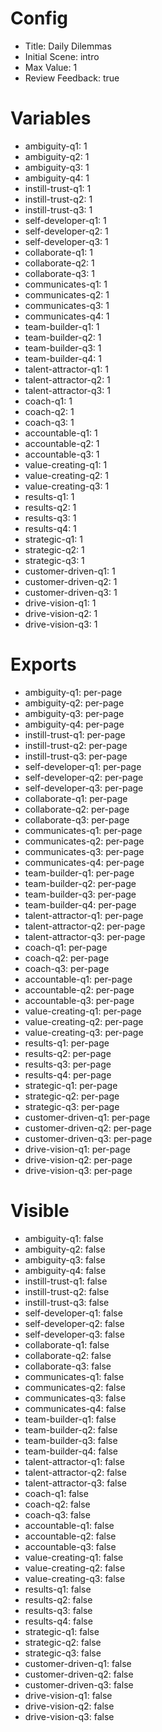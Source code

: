 # Config
 - Title: Daily Dilemmas
 - Initial Scene: intro
 - Max Value: 1
 - Review Feedback: true

# Variables
- ambiguity-q1: 1
- ambiguity-q2: 1
- ambiguity-q3: 1
- ambiguity-q4: 1
- instill-trust-q1: 1
- instill-trust-q2: 1
- instill-trust-q3: 1
- self-developer-q1: 1
- self-developer-q2: 1
- self-developer-q3: 1
- collaborate-q1: 1
- collaborate-q2: 1
- collaborate-q3: 1
- communicates-q1: 1
- communicates-q2: 1
- communicates-q3: 1
- communicates-q4: 1
- team-builder-q1: 1
- team-builder-q2: 1
- team-builder-q3: 1
- team-builder-q4: 1
- talent-attractor-q1: 1
- talent-attractor-q2: 1
- talent-attractor-q3: 1
- coach-q1: 1
- coach-q2: 1
- coach-q3: 1
- accountable-q1: 1
- accountable-q2: 1
- accountable-q3: 1
- value-creating-q1: 1
- value-creating-q2: 1
- value-creating-q3: 1
- results-q1: 1
- results-q2: 1
- results-q3: 1
- results-q4: 1
- strategic-q1: 1
- strategic-q2: 1
- strategic-q3: 1
- customer-driven-q1: 1
- customer-driven-q2: 1
- customer-driven-q3: 1
- drive-vision-q1: 1
- drive-vision-q2: 1
- drive-vision-q3: 1


# Exports
- ambiguity-q1: per-page
- ambiguity-q2: per-page
- ambiguity-q3: per-page
- ambiguity-q4: per-page
- instill-trust-q1: per-page
- instill-trust-q2: per-page
- instill-trust-q3: per-page
- self-developer-q1: per-page
- self-developer-q2: per-page
- self-developer-q3: per-page
- collaborate-q1: per-page
- collaborate-q2: per-page
- collaborate-q3: per-page
- communicates-q1: per-page
- communicates-q2: per-page
- communicates-q3: per-page
- communicates-q4: per-page
- team-builder-q1: per-page
- team-builder-q2: per-page
- team-builder-q3: per-page
- team-builder-q4: per-page
- talent-attractor-q1: per-page
- talent-attractor-q2: per-page
- talent-attractor-q3: per-page
- coach-q1: per-page
- coach-q2: per-page
- coach-q3: per-page
- accountable-q1: per-page
- accountable-q2: per-page
- accountable-q3: per-page
- value-creating-q1: per-page
- value-creating-q2: per-page
- value-creating-q3: per-page
- results-q1: per-page
- results-q2: per-page
- results-q3: per-page
- results-q4: per-page
- strategic-q1: per-page
- strategic-q2: per-page
- strategic-q3: per-page
- customer-driven-q1: per-page
- customer-driven-q2: per-page
- customer-driven-q3: per-page
- drive-vision-q1: per-page
- drive-vision-q2: per-page
- drive-vision-q3: per-page

# Visible
- ambiguity-q1: false
- ambiguity-q2: false
- ambiguity-q3: false
- ambiguity-q4: false
- instill-trust-q1: false
- instill-trust-q2: false
- instill-trust-q3: false
- self-developer-q1: false
- self-developer-q2: false
- self-developer-q3: false
- collaborate-q1: false
- collaborate-q2: false
- collaborate-q3: false
- communicates-q1: false
- communicates-q2: false
- communicates-q3: false
- communicates-q4: false
- team-builder-q1: false
- team-builder-q2: false
- team-builder-q3: false
- team-builder-q4: false
- talent-attractor-q1: false
- talent-attractor-q2: false
- talent-attractor-q3: false
- coach-q1: false
- coach-q2: false
- coach-q3: false
- accountable-q1: false
- accountable-q2: false
- accountable-q3: false
- value-creating-q1: false
- value-creating-q2: false
- value-creating-q3: false
- results-q1: false
- results-q2: false
- results-q3: false
- results-q4: false
- strategic-q1: false
- strategic-q2: false
- strategic-q3: false
- customer-driven-q1: false
- customer-driven-q2: false
- customer-driven-q3: false
- drive-vision-q1: false
- drive-vision-q2: false
- drive-vision-q3: false
